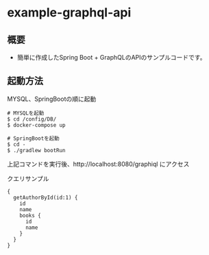 # example-graphql-api

## 概要
- 簡単に作成したSpring Boot + GraphQLのAPIのサンプルコードです。

## 起動方法

MYSQL、SpringBootの順に起動
```
# MYSQLを起動
$ cd /config/DB/
$ docker-compose up

# SpringBootを起動
$ cd -
$ ./gradlew bootRun
```

上記コマンドを実行後、http://localhost:8080/graphiql にアクセス

クエリサンプル
```
{
  getAuthorById(id:1) {
    id
    name
    books {
      id
      name
    }
  } 
}
```

